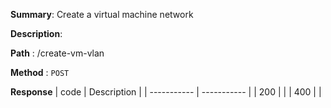 **Summary**: Create a virtual machine network

**Description**:

**Path** : /create-vm-vlan

**Method** : `POST`

**Response**
| code      | Description |
| ----------- | ----------- |
|  200   |       |
|  400   |       |

